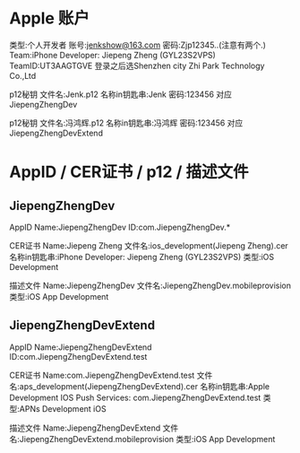

# Apple 账户
类型:个人开发者
账号:jenkshow@163.com
密码:Zjp12345..(注意有两个.)
Team:iPhone Developer: Jiepeng Zheng (GYL23S2VPS)
TeamID:UT3AAGTGVE
登录之后选Shenzhen city Zhi Park Technology Co.,Ltd

p12秘钥
文件名:Jenk.p12
名称in钥匙串:Jenk
密码:123456
对应JiepengZhengDev

p12秘钥
文件名:冯鸿辉.p12
名称in钥匙串:冯鸿辉
密码:123456
对应JiepengZhengDevExtend



# AppID / CER证书 / p12 / 描述文件

## JiepengZhengDev
AppID
Name:JiepengZhengDev
ID:com.JiepengZhengDev.*

CER证书
Name:Jiepeng Zheng
文件名:ios_development(Jiepeng Zheng).cer
名称in钥匙串:iPhone Developer: Jiepeng Zheng (GYL23S2VPS)
类型:iOS Development

描述文件
Name:JiepengZhengDev
文件名:JiepengZhengDev.mobileprovision
类型:iOS App Development


## JiepengZhengDevExtend
AppID
Name:JiepengZhengDevExtend
ID:com.JiepengZhengDevExtend.test

CER证书
Name:com.JiepengZhengDevExtend.test
文件名:aps_development(JiepengZhengDevExtend).cer
名称in钥匙串:Apple Development IOS Push Services: com.JiepengZhengDevExtend.test
类型:APNs Development iOS

描述文件
Name:JiepengZhengDevExtend
文件名:JiepengZhengDevExtend.mobileprovision
类型:iOS App Development

